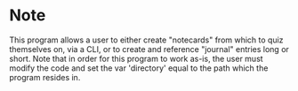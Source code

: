 # Note
This program allows a user to either create "notecards" from which to quiz 
themselves on, via a CLI, or to create and reference "journal" entries long 
or short. Note that in order for this program to work as-is, the user must
modify the code and set the var 'directory' equal to the path which the 
program resides in.
